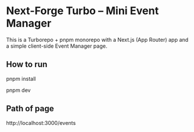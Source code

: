 # Next-Forge Turbo – Mini Event Manager

This is a Turborepo + pnpm monorepo with a Next.js (App Router) app and a simple client-side Event Manager page.

## How to run

pnpm install

pnpm dev

## Path of page

http://localhost:3000/events

